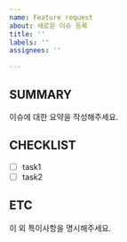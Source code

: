 ```yaml
---
name: Feature request
about: 새로운 이슈 등록
title: ''
labels: ''
assignees: ''

---
```


## SUMMARY

이슈에 대한 요약을 작성해주세요.

## CHECKLIST
- [ ] task1
- [ ] task2

## ETC

이 외 특이사항을 명시해주세요.
